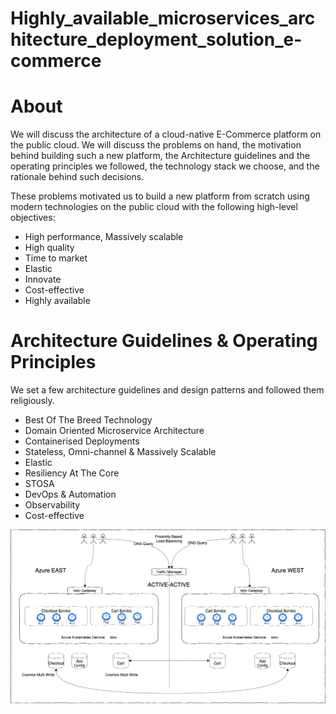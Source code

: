 # Highly_available_microservices_architecture_deployment_solution_e-commerce

# About
We will discuss the architecture of a cloud-native E-Commerce platform on the public cloud. We will discuss the problems on hand, the motivation behind building such a new platform, the Architecture guidelines and the operating principles we followed, the technology stack we choose, and the rationale behind such decisions.

These problems motivated us to build a new platform from scratch using modern technologies on the public cloud with the following high-level objectives:
- High performance, Massively scalable
- High quality
- Time to market
- Elastic
- Innovate
- Cost-effective
- Highly available
# Architecture Guidelines & Operating Principles
We set a few architecture guidelines and design patterns and followed them religiously.
- Best Of The Breed Technology
- Domain Oriented Microservice Architecture
- Containerised Deployments
- Stateless, Omni-channel & Massively Scalable
- Elastic
- Resiliency At The Core
- STOSA
- DevOps & Automation
- Observability
- Cost-effective

![Deployment_Architecture!](images/Deployment_Architecture.png)